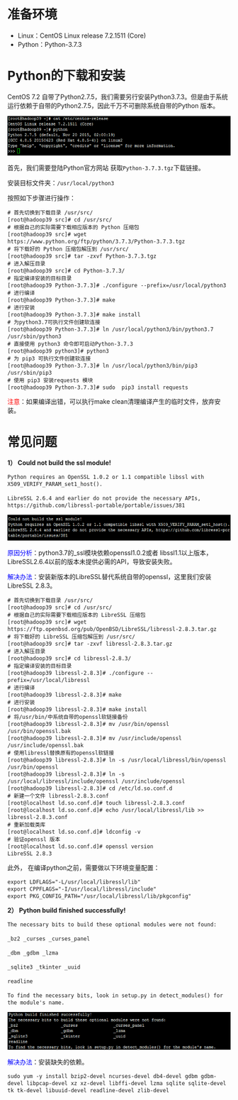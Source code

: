 # 准备环境

- Linux：CentOS Linux release 7.2.1511 (Core)
- Python：Python-3.7.3

# Python的下载和安装
CentOS 7.2 自带了Python2.7.5，我们需要另行安装Python3.7.3。但是由于系统运行依赖于自带的Python2.7.5，因此千万不可删除系统自带的Python 版本。
<div align=center>

![Python](./imgs/16.png "Python示意图")
<div align=left>

首先，我们需要登陆Python官方网站 获取`Python-3.7.3.tgz`下载链接。

安装目标文件夹：`/usr/local/python3`

按照如下步骤进行操作：

	# 首先切换到下载目录 /usr/src/
	[root@hadoop39 src]# cd /usr/src/
	# 根据自己的实际需要下载相应版本的 Python 压缩包
	[root@hadoop39 src]# wget https://www.python.org/ftp/python/3.7.3/Python-3.7.3.tgz
	# 将下载好的 Python 压缩包解压到 /usr/src/
	[root@hadoop39 src]# tar -zxvf Python-3.7.3.tgz
	# 进入解压目录
	[root@hadoop39 src]# cd Python-3.7.3/
	# 指定编译安装的目标目录
	[root@hadoop39 Python-3.7.3]# ./configure --prefix=/usr/local/python3
	# 进行编译
	[root@hadoop39 Python-3.7.3]# make
	# 进行安装
	[root@hadoop39 Python-3.7.3]# make install
	# 为python3.7可执行文件创建软连接
	[root@hadoop39 Python-3.7.3]# ln /usr/local/python3/bin/python3.7 /usr/sbin/python3
	# 直接使用 python3 命令即可启动Python-3.7.3
	[root@hadoop39 python3]# python3
	# 为 pip3 可执行文件创建软连接
	[root@hadoop39 Python-3.7.3]# ln /usr/local/python3/bin/pip3 /usr/sbin/pip3
	# 使用 pip3 安装requests 模块
	[root@hadoop39 Python-3.7.3]# sudo  pip3 install requests

<font color=red>注意</font>：如果编译出错，可以执行make clean清理编译产生的临时文件，放弃安装。

# 常见问题

**1） Could not build the ssl module!**

	Python requires an OpenSSL 1.0.2 or 1.1 compatible libssl with X509_VERIFY_PARAM_set1_host().
	
	LibreSSL 2.6.4 and earlier do not provide the necessary APIs, https://github.com/libressl-portable/portable/issues/381

<div align=center>

![Python](./imgs/17.png "Python示意图")
<div align=left>

<font color=blue>原因分析</font>：python3.7的_ssl模块依赖openssl1.0.2或者 libssl1.1以上版本，LibreSSL2.6.4以前的版本未提供必需的API，导致安装失败。

<font color=blue>解决办法</font>：安装新版本的LibreSSL替代系统自带的openssl，这里我们安装LibreSSL 2.8.3。

	# 首先切换到下载目录 /usr/src/
	[root@hadoop39 src]# cd /usr/src/
	# 根据自己的实际需要下载相应版本的 LibreSSL 压缩包
	[root@hadoop39 src]# wget https://ftp.openbsd.org/pub/OpenBSD/LibreSSL/libressl-2.8.3.tar.gz
	# 将下载好的 LibreSSL 压缩包解压到 /usr/src/
	[root@hadoop39 src]# tar -zxvf libressl-2.8.3.tar.gz
	# 进入解压目录
	[root@hadoop39 src]# cd libressl-2.8.3/
	# 指定编译安装的目标目录
	[root@hadoop39 libressl-2.8.3]# ./configure --prefix=/usr/local/libressl
	# 进行编译
	[root@hadoop39 libressl-2.8.3]# make
	# 进行安装
	[root@hadoop39 libressl-2.8.3]# make install
	# 将/usr/bin/中系统自带的openssl软链接备份
	[root@hadoop39 libressl-2.8.3]# mv /usr/bin/openssl /usr/bin/openssl.bak 
	[root@hadoop39 libressl-2.8.3]# mv /usr/include/openssl /usr/include/openssl.bak 
	# 使用libressl替换原有的openssl软链接
	[root@hadoop39 libressl-2.8.3]# ln -s /usr/local/libressl/bin/openssl /usr/bin/openssl 
	[root@hadoop39 libressl-2.8.3]# ln -s /usr/local/libressl/include/openssl /usr/include/openssl
	[root@hadoop39 libressl-2.8.3]# cd /etc/ld.so.conf.d
	# 新建一个文件 libressl-2.8.3.conf
	[root@localhost ld.so.conf.d]# touch libressl-2.8.3.conf
	[root@localhost ld.so.conf.d]# echo /usr/local/libressl/lib >> libressl-2.8.3.conf
	# 重新加载类库
	[root@localhost ld.so.conf.d]# ldconfig -v
	# 验证openssl 版本
	[root@localhost ld.so.conf.d]# openssl version
	LibreSSL 2.8.3

此外， 在编译python之前，需要做以下环境变量配置：

	export LDFLAGS="-L/usr/local/libressl/lib"
	export CPPFLAGS="-I/usr/local/libressl/include"
	export PKG_CONFIG_PATH="/usr/local/libressl/lib/pkgconfig"

**2） Python build finished successfully!**

	The necessary bits to build these optional modules were not found:
	
	_bz2 _curses _curses_panel
	
	_dbm _gdbm _lzma
	
	_sqlite3 _tkinter _uuid
	
	readline
	
	To find the necessary bits, look in setup.py in detect_modules() for the module's name.

<div align=center>

![Python](./imgs/18.png "Python示意图")
<div align=left>

<font color=blue>解决办法</font>：安装缺失的依赖。

	sudo yum -y install bzip2-devel ncurses-devel db4-devel gdbm gdbm-devel libpcap-devel xz xz-devel libffi-devel lzma sqlite sqlite-devel tk tk-devel libuuid-devel readline-devel zlib-devel
 

 